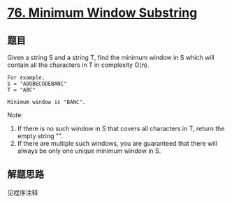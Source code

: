 # [76. Minimum Window Substring](https://leetcode.com/problems/minimum-window-substring/)

## 题目
Given a string S and a string T, find the minimum window in S which will contain all the characters in T in complexity O(n).

```
For example,
S = "ADOBECODEBANC"
T = "ABC"

Minimum window is "BANC".
```

Note:
1. If there is no such window in S that covers all characters in T, return the empty string "".
1. If there are multiple such windows, you are guaranteed that there will always be only one unique minimum window in S.

## 解题思路

见程序注释

